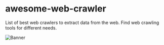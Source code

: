 # awesome-web-crawler
List of best web crawlers to extract data from the web. Find web crawling tools for different needs.

![Banner](https://github.com/ilovedevs/awesome-web-crawler/blob/main/assets/banner.jpg?raw=true)
